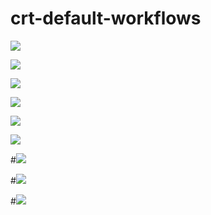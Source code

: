 # crt-default-workflows

![](https://github.com/Keenwby/crt-default-workflows/workflows/default-lid-deployabale/badge.svg) 

![](https://github.com/Keenwby/crt-default-workflows/tree/master/workflow_images/lid-deployables.png)

![](https://github.com/Keenwby/crt-default-workflows/workflows/crt-noop-full-automation-path/badge.svg) 

![](https://github.com/Keenwby/crt-default-workflows/tree/master/workflow_images/crt-noop-automation.png)

![](https://github.com/Keenwby/crt-default-workflows/workflows/crt-noop-with-canary-timeout-and-manual-check/badge.svg)   

<img src="https://github.com/Keenwby/crt-default-workflows/tree/master/workflow_images/crt-noop-canary-timeout.png">

#![](https://github.com/Keenwby/crt-default-workflows/workflows/default-hadoop/badge.svg)   

 

#![](https://github.com/Keenwby/crt-default-workflows/workflows/default-ios/badge.svg)   


#![](https://github.com/Keenwby/crt-default-workflows/workflows/default-shortlivejob/badge.svg)   
